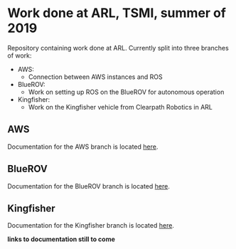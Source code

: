 # Work done at ARL, TSMI, summer of 2019
Repository containing work done at ARL. Currently split into three branches of work:
 - AWS:
   - Connection between AWS instances and ROS
 - BlueROV:
   - Work on setting up ROS on the BlueROV for autonomous operation
 - Kingfisher:
   - Work on the Kingfisher vehicle from Clearpath Robotics in ARL

## AWS
Documentation for the AWS branch is located [here]().

## BlueROV
Documentation for the BlueROV branch is located [here]().

## Kingfisher
Documentation for the Kingfisher branch is located [here]().

**links to documentation still to come**
